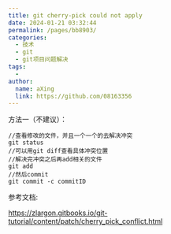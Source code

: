 ```yaml
---
title: git cherry-pick could not apply
date: 2024-01-21 03:32:44
permalink: /pages/bb8903/
categories:
  - 技术
  - git
  - git项目问题解决
tags:
  - 
author: 
  name: aXing
  link: https://github.com/08163356
---
```

方法一（不建议）：

```
//查看修改的文件，并且一个一个的去解决冲突
git status
//可以用git diff查看具体冲突位置
//解决完冲突之后再add相关的文件
git add
//然后commit
git commit -c commitID
```

参考文档:

https://zlargon.gitbooks.io/git-tutorial/content/patch/cherry_pick_conflict.html<!-- more -->
